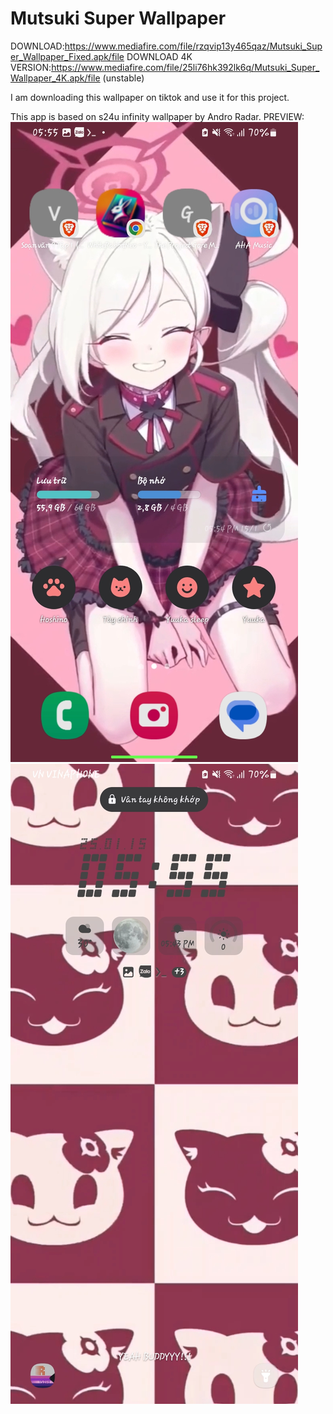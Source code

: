 # Mutsuki Super Wallpaper

DOWNLOAD:https://www.mediafire.com/file/rzqvip13y465qaz/Mutsuki_Super_Wallpaper_Fixed.apk/file
DOWNLOAD 4K VERSION:https://www.mediafire.com/file/25li76hk392lk6q/Mutsuki_Super_Wallpaper_4K.apk/file (unstable)

I am downloading this wallpaper on tiktok and use it for this project.

This app is based on s24u infinity wallpaper by Andro Radar.
PREVIEW:
![Preview](preview.jpg)
![Preview](preview2.jpg)

 
